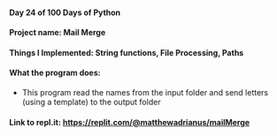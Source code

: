 #### Day 24 of 100 Days of Python
#### Project name: Mail Merge
#### Things I Implemented: String functions, File Processing, Paths

#### What the program does:
- This program read the names from the input folder and send letters (using a template) to the output folder

#### Link to repl.it: https://replit.com/@matthewadrianus/mailMerge
